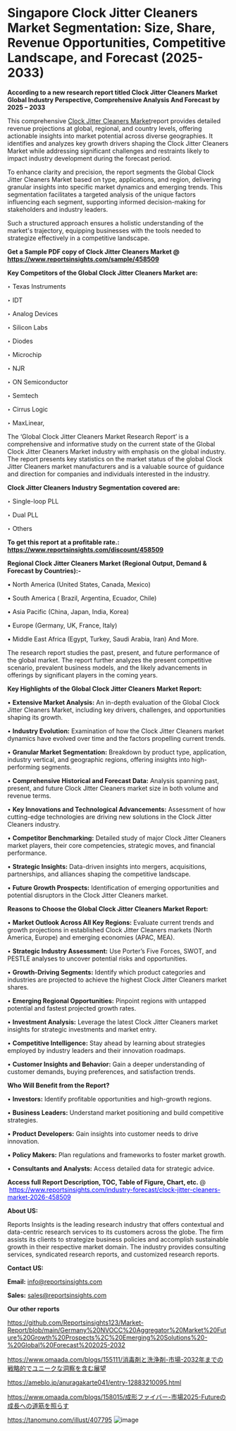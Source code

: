 # Singapore Clock Jitter Cleaners Market Segmentation: Size, Share, Revenue Opportunities, Competitive Landscape, and Forecast (2025-2033)

<strong>According to a new research report titled Clock Jitter Cleaners Market Global Industry Perspective, Comprehensive Analysis And Forecast by 2025 – 2033</strong>

This comprehensive <a href=https://www.reportsinsights.com/sample/458509>Clock Jitter Cleaners Market</a>report provides detailed revenue projections at global, regional, and country levels, offering actionable insights into market potential across diverse geographies. It identifies and analyzes key growth drivers shaping the Clock Jitter Cleaners Market while addressing significant challenges and restraints likely to impact industry development during the forecast period.

To enhance clarity and precision, the report segments the Global Clock Jitter Cleaners Market based on type, applications, and region, delivering granular insights into specific market dynamics and emerging trends. This segmentation facilitates a targeted analysis of the unique factors influencing each segment, supporting informed decision-making for stakeholders and industry leaders.

Such a structured approach ensures a holistic understanding of the market's trajectory, equipping businesses with the tools needed to strategize effectively in a competitive landscape.

<strong>Get a Sample PDF copy of Clock Jitter Cleaners Market </strong><strong>@<a href=https://www.reportsinsights.com/sample/458509 style=color:#0000ff;> https://www.reportsinsights.com/sample/458509</a></strong></font>

<strong>Key Competitors of the Global Clock Jitter Cleaners Market are:</strong>

‣ Texas Instruments

‣ IDT

‣ Analog Devices

‣ Silicon Labs

‣ Diodes

‣ Microchip

‣ NJR

‣ ON Semiconductor

‣ Semtech

‣ Cirrus Logic

‣ MaxLinear,

The ‘Global Clock Jitter Cleaners Market Research Report’ is a comprehensive and informative study on the current state of the Global Clock Jitter Cleaners Market industry with emphasis on the global industry. The report presents key statistics on the market status of the global Clock Jitter Cleaners market manufacturers and is a valuable source of guidance and direction for companies and individuals interested in the industry.

<strong>Clock Jitter Cleaners Industry Segmentation covered are:</strong>

‣ Single-loop PLL

‣ Dual PLL

‣ Others

<strong>To get this report at a profitable rate.: <a href=https://www.reportsinsights.com/discount/458509 style=color:#0000ff;>https://www.reportsinsights.com/discount/458509</a></strong></font>

<strong>Regional Clock Jitter Cleaners Market (Regional Output, Demand &amp; Forecast by Countries):-</strong>

• North America (United States, Canada, Mexico)

• South America ( Brazil, Argentina, Ecuador, Chile)

• Asia Pacific (China, Japan, India, Korea)

• Europe (Germany, UK, France, Italy)

• Middle East Africa (Egypt, Turkey, Saudi Arabia, Iran) And More.

The research report studies the past, present, and future performance of the global market. The report further analyzes the present competitive scenario, prevalent business models, and the likely advancements in offerings by significant players in the coming years.

<strong>Key Highlights of the Global Clock Jitter Cleaners Market Report:</strong>

• <strong>Extensive Market Analysis:</strong> An in-depth evaluation of the Global Clock Jitter Cleaners Market, including key drivers, challenges, and opportunities shaping its growth.

• <strong>Industry Evolution:</strong> Examination of how the Clock Jitter Cleaners market dynamics have evolved over time and the factors propelling current trends.

• <strong>Granular Market Segmentation:</strong> Breakdown by product type, application, industry vertical, and geographic regions, offering insights into high-performing segments.

• <strong>Comprehensive Historical and Forecast Data:</strong> Analysis spanning past, present, and future Clock Jitter Cleaners market size in both volume and revenue terms.

• <strong>Key Innovations and Technological Advancements:</strong> Assessment of how cutting-edge technologies are driving new solutions in the Clock Jitter Cleaners industry.

• <strong>Competitor Benchmarking:</strong> Detailed study of major Clock Jitter Cleaners market players, their core competencies, strategic moves, and financial performance.

• <strong>Strategic Insights:</strong> Data-driven insights into mergers, acquisitions, partnerships, and alliances shaping the competitive landscape.

• <strong>Future Growth Prospects:</strong> Identification of emerging opportunities and potential disruptors in the Clock Jitter Cleaners market.

<strong>Reasons to Choose the Global Clock Jitter Cleaners Market Report:</strong>

• <strong>Market Outlook Across All Key Regions:</strong> Evaluate current trends and growth projections in established Clock Jitter Cleaners markets (North America, Europe) and emerging economies (APAC, MEA).

• <strong>Strategic Industry Assessment:</strong> Use Porter’s Five Forces, SWOT, and PESTLE analyses to uncover potential risks and opportunities.

• <strong>Growth-Driving Segments:</strong> Identify which product categories and industries are projected to achieve the highest Clock Jitter Cleaners market shares.

• <strong>Emerging Regional Opportunities:</strong> Pinpoint regions with untapped potential and fastest projected growth rates.

• <strong>Investment Analysis:</strong> Leverage the latest Clock Jitter Cleaners market insights for strategic investments and market entry.

• <strong>Competitive Intelligence:</strong> Stay ahead by learning about strategies employed by industry leaders and their innovation roadmaps.

• <strong>Customer Insights and Behavior:</strong> Gain a deeper understanding of customer demands, buying preferences, and satisfaction trends.

<strong>Who Will Benefit from the Report?</strong>

• <strong>Investors:</strong> Identify profitable opportunities and high-growth regions.

• <strong>Business Leaders:</strong> Understand market positioning and build competitive strategies.

• <strong>Product Developers:</strong> Gain insights into customer needs to drive innovation.

• <strong>Policy Makers:</strong> Plan regulations and frameworks to foster market growth.

• <strong>Consultants and Analysts:</strong> Access detailed data for strategic advice.
</ul>
<strong>Access full Report Description, TOC, Table of Figure, Chart, etc. </strong>@  <a href=https://www.reportsinsights.com/industry-forecast/clock-jitter-cleaners-market-2026-458509 style=color:#0000ff;>https://www.reportsinsights.com/industry-forecast/clock-jitter-cleaners-market-2026-458509</a></font>

<strong><strong>About US</strong>:</strong>

Reports Insights is the leading research industry that offers contextual and data-centric research services to its customers across the globe. The firm assists its clients to strategize business policies and accomplish sustainable growth in their respective market domain. The industry provides consulting services, syndicated research reports, and customized research reports.

<strong>Contact US:</strong>

<p class=""""><b>Email:</b> <a href=mailto:info@reportsinsights.com>info@reportsinsights.com</a></p>
<p class=""""><b>Sales:</b> <a href=mailto:sales@reportsinsights.com>sales@reportsinsights.com</a></p>

<strong>Our other reports</strong>

<a href=https://github.com/Reportsinsights123/Market-Report/blob/main/Germany%20NVOCC%20Aggregator%20Market%20Future%20Growth%20Prospects%2C%20Emerging%20Solutions%20-%20Global%20Forecast%202025-2032>https://github.com/Reportsinsights123/Market-Report/blob/main/Germany%20NVOCC%20Aggregator%20Market%20Future%20Growth%20Prospects%2C%20Emerging%20Solutions%20-%20Global%20Forecast%202025-2032</a>

<a href=https://www.omaada.com/blogs/155111/消毒剤と洗浄剤-市場-2032年までの戦略的でユニークな洞察を含む展望>https://www.omaada.com/blogs/155111/消毒剤と洗浄剤-市場-2032年までの戦略的でユニークな洞察を含む展望</a>

<a href=https://ameblo.jp/anuragakarte041/entry-12883210095.html>https://ameblo.jp/anuragakarte041/entry-12883210095.html</a>

<a href=https://www.omaada.com/blogs/158015/成形ファイバー-市場2025-Futureの成長への道筋を照らす>https://www.omaada.com/blogs/158015/成形ファイバー-市場2025-Futureの成長への道筋を照らす</a>

<a href=https://tanomuno.com/illust/407795>https://tanomuno.com/illust/407795</a>
![image](https://github.com/user-attachments/assets/8c22f85a-723c-4a57-a1d3-6cd2b5dd770c)
